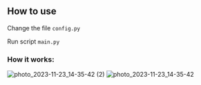 ## How to use
Change the file `config.py`

Run script `main.py`

### How it works:
![photo_2023-11-23_14-35-42 (2)](https://github.com/youonmyown/danit-lessons/assets/138362837/93db0873-a62c-460f-9636-5439f118ec4a)
![photo_2023-11-23_14-35-42](https://github.com/youonmyown/danit-lessons/assets/138362837/0939357e-797f-4c87-97b5-0aeb2c0906ec)
